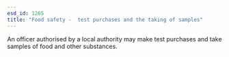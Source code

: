 ```yaml
---
esd_id: 1265
title: "Food safety -  test purchases and the taking of samples"
---
```


An officer authorised by a local authority may make test purchases and take samples of food and other substances.


